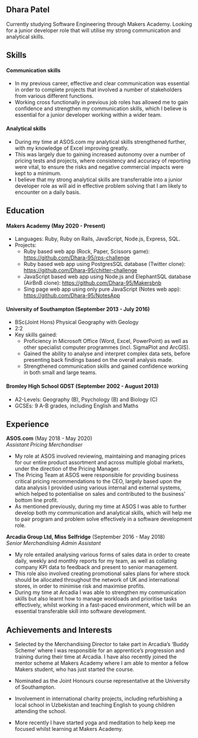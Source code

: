 ## Dhara Patel

Currently studying Software Engineering through Makers Academy. Looking for a junior developer role that will utilise my strong communication and analytical skills.

## Skills

#### Communication skills

- In my previous career, effective and clear communication was essential in order to complete projects that involved a number of stakeholders from various different functions.
- Working cross functionally in previous job roles has allowed me to gain confidence and strengthen my communication skills, which I believe is essential for a junior developer working within a wider team.

#### Analytical skills

- During my time at ASOS.com my analytical skills strengthened further, with my knowledge of Excel improving greatly.
- This was largely due to gaining increased autonomy over a number of pricing tests and projects, where consistency and accuracy of reporting were vital, to ensure the risks and negative commercial impacts were kept to a minimum.
- I believe that my strong analytical skills are transferrable into a junior developer role as will aid in effective problem solving that I am likely to encounter on a daily basis.  

## Education

#### Makers Academy (May 2020 - Present)

- Languages: Ruby, Ruby on Rails, JavaScript, Node.js, Express, SQL.
- Projects:
  - Ruby based web app (Rock, Paper, Scissors game): https://github.com/Dhara-95/rps-challenge
  - Ruby based web app using PostgresSQL database (Twitter clone): https://github.com/Dhara-95/chitter-challenge
  - JavaScript based web app using Node.js and ElephantSQL database (AirBnB clone): https://github.com/Dhara-95/Makersbnb
  - Sing page web app using only pure JavaScript (Notes web app): https://github.com/Dhara-95/NotesApp

#### University of Southampton (September 2013 - July 2016)

- BSc(Joint Hons) Physical Geography with Geology
- 2:2
- Key skills gained:
  - Proficiency in Microsoft Office (Word, Excel, PowerPoint) as well as other specialist computer programmes (incl. SigmaPlot and ArcGIS).
  - Gained the ability to analyse and interpret complex data sets, before presenting back findings based on the overall analysis made.
  - Strengthened communication skills and gained confidence working in both small and large teams.

#### Bromley High School GDST (September 2002 - August 2013)

- A2-Levels: Geography (B), Psychology (B) and Biology (C)
- GCSEs: 9 A-B grades, including English and Maths

## Experience

**ASOS.com** (May 2018 - May 2020)    
*Assistant Pricing Merchandiser*  
- My role at ASOS involved reviewing, maintaining and managing prices for our entire product assortment and across multiple global markets, under the direction of the Pricing Manager.
- The Pricing Team at ASOS were responsible for providing business critical pricing recommendations to the CEO, largely based upon the data analysis I provided using various internal and external systems, which helped to potentialise on sales and contributed to the business' bottom line profit.
- As mentioned previously, during my time at ASOS I was able to further develop both my communication and analytical skills, which will help me to pair program and problem solve effectively in a software development role.

**Arcadia Group Ltd, Miss Selfridge** (September 2016 - May 2018)   
*Senior Merchandising Admin Assistant*  
- My role entailed analysing various forms of sales data in order to create daily, weekly and monthly reports for my team, as well as collating company KPI data to feedback and present to senior management.
- This role also involved creating promotional sales plans for where stock should be allocated throughout the network of UK and international stores, in order to minimise risk and maximise profits.
- During my time at Arcadia I was able to strengthen my communication skills but also learnt how to manage workloads and prioritise tasks effectively, whilst working in a fast-paced environment, which will be an essential transferable skill into software development.

## Achievements and Interests

- Selected by the Merchandising Director to take part in Arcadia’s ‘Buddy Scheme’ where I was responsible for an apprentice’s progression and training during their time at Arcadia. I have also recently joined the mentor scheme at Makers Academy where I am able to mentor a fellow Makers student, who has just started the course. 

- Nominated as the Joint Honours course representative at the University of Southampton.

- Involvement in international charity projects, including refurbishing a local school in Uzbekistan and teaching English to young children attending the school.

- More recently I have started yoga and meditation to help keep me focused whilst learning at Makers Academy.
